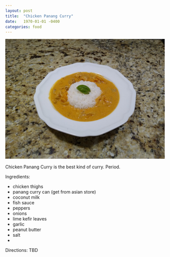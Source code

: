 ```yaml
---
layout: post
title:  "Chicken Panang Curry"
date:   1970-01-01 -0400
categories: food
---
```

![](/assets/images/chicken_panang_curry.jpg)

Chicken Panang Curry is the best kind of curry. Period.

Ingredients:
- chicken thighs
- panang curry can (get from asian store)
- coconut milk
- fish sauce
- peppers
- onions
- lime kefir leaves
- garlic
- peanut butter
- salt
- 

Directions:
TBD
